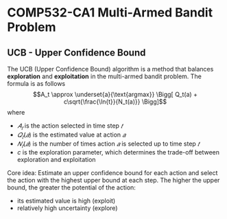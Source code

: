 # COMP532-CA1 Multi-Armed Bandit Problem
## UCB - Upper Confidence Bound
The UCB (Upper Confidence Bound) algorithm is a method that balances **exploration** and **exploitation** in the multi-armed bandit problem. The formula is as follows
$$A_t \approx \underset{a}{\text{argmax}}
\Bigg[ Q_t(a) + c\sqrt{\frac{\ln{t}}{N_t(a)}} \Bigg]$$
where
- $𝐴_𝑡$ is the action selected in time step $𝑡$
- $𝑄_𝑡(𝑎)$ is the estimated value at action $𝑎$
- $𝑁_𝑡(𝑎)$ is the number of times action $𝑎$ is selected up to time step $𝑡$
- $c$ is the exploration parameter, which determines the trade-off between exploration and exploitation

Core idea: Estimate an upper confidence bound for each action and select the action with the highest upper bound at each step. 
The higher the upper bound, the greater the potential of the action:
- its estimated value is high (exploit)
- relatively high uncertainty (explore)
